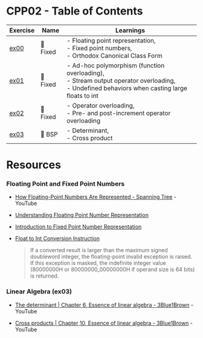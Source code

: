 # CPP02 - Table of Contents

| Exercise     | Name     | Learnings                                                                                                                                            |
| ------------ | -------- | ---------------------------------------------------------------------------------------------------------------------------------------------------- |
| [ex00](ex00) | 🧮 Fixed | - Floating point representation, <br> - Fixed point numbers, <br> - Orthodox Canonical Class Form                                                    |
| [ex01](ex01) | 🧮 Fixed | - Ad-hoc polymorphism (function overloading), <br> - Stream output operator overloading, <br> - Undefined behaviors when casting large floats to int |
| [ex02](ex02) | 🧮 Fixed | - Operator overloading, <br> - Pre- and post-increment operator overloading                                                                          |
| [ex03](ex03) | 📐 BSP   | - Determinant, <br> - Cross product                                                                                                                  |

# Resources

### Floating Point and Fixed Point Numbers
- [How Floating-Point Numbers Are Represented - Spanning Tree](https://youtu.be/bbkcEiUjehk) - YouTube

- [Understanding Floating Point Number Representation](https://www.cprogramming.com/tutorial/floating_point/understanding_floating_point.html)

- [Introduction to Fixed Point Number Representation](https://web.archive.org/web/20231224143018/https://inst.eecs.berkeley.edu/~cs61c/sp06/handout/fixedpt.html)

- [Float to Int Conversion Instruction](https://www.felixcloutier.com/x86/cvttss2si)
  > If a converted result is larger than the maximum signed doubleword integer, the floating-point invalid exception is raised. If this exception is masked, the indefinite integer value (80000000H or 80000000_00000000H if operand size is 64 bits) is returned.

### Linear Algebra (ex03)
- [The determinant | Chapter 6, Essence of linear algebra - 3Blue1Brown](https://youtu.be/Ip3X9LOh2dk) - YouTube

- [Cross products | Chapter 10, Essence of linear algebra - 3Blue1Brown](https://youtu.be/eu6i7WJeinw) - YouTube
